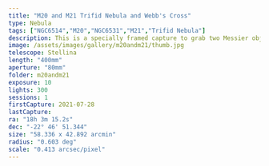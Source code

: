 ```yaml
---
title: "M20 and M21 Trifid Nebula and Webb's Cross"
type: Nebula
tags: ["NGC6514","M20","NGC6531","M21","Trifid Nebula"]
description: This is a specially framed capture to grab two Messier objects, one of which is a cluster, reflection nebula, emission nebula, and dark nebula all at the same time.
image: /assets/images/gallery/m20andm21/thumb.jpg
telescope: Stellina
length: "400mm"
aperture: "80mm"
folder: m20andm21
exposure: 10
lights: 300
sessions: 1
firstCapture: 2021-07-28
lastCapture:
ra: "18h 3m 15.2s"
dec: "-22° 46' 51.344"
size: "58.336 x 42.892 arcmin"
radius: "0.603 deg"
scale: "0.413 arcsec/pixel"
---
```

